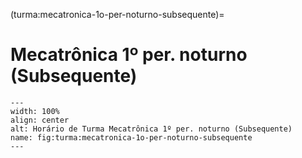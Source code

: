 (turma:mecatronica-1o-per-noturno-subsequente)=

# Mecatrônica 1º per. noturno (Subsequente)

```{figure} ../_static/img/turma/mecatronica-1o-per-noturno-subsequente.png
---
width: 100%
align: center
alt: Horário de Turma Mecatrônica 1º per. noturno (Subsequente)
name: fig:turma:mecatronica-1o-per-noturno-subsequente
---
```

